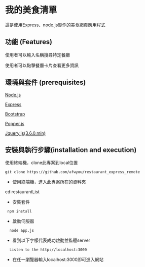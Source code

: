 # 我的美食清單

這是使用Express、node.js製作的美食網頁應用程式

## 功能 (Features)

使用者可以輸入名稱搜尋特定餐廳

使用者可以點擊餐廳卡片查看更多資訊

## 環境與套件 (prerequisites)

[Node.js](https://nodejs.org/en/)

[Express](https://expressjs.com)

[Bootstrap](https://getbootstrap.com/docs/4.6/getting-started/introduction/)

[Popper.js](https://popper.js.org)

[Jquery.js(3.6.0.min)](https://jquery.com)

## 安裝與執行步驟(installation and execution)

使用終端機，clone此專案到local位置
```
git clone https://github.com/afwyou/restaurant_express_remote
```
* 使用終端機，進入此專案所在的資料夾

 cd restaurantList
* 安裝套件
 ```
  npm install
 ```
* 啟動伺服器
```
  node app.js
 ```
* 看到以下字樣代表成功啟動並監聽server
```
  Listen to the http://localhost:3000
 ```
* 在任一瀏覽器輸入localhost:3000即可進入網站
